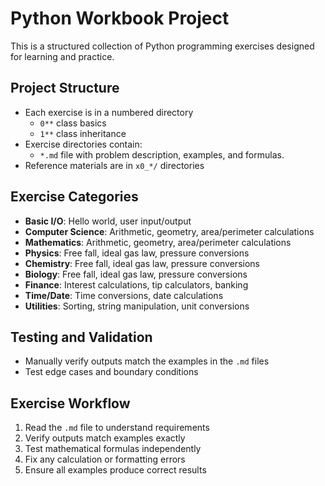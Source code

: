 # Python Workbook Project

This is a structured collection of Python programming exercises designed for learning and practice.

## Project Structure

- Each exercise is in a numbered directory
  - `0**` class basics
  - `1**` class inheritance
- Exercise directories contain:
  - `*.md` file with problem description, examples, and formulas.
- Reference materials are in `x0_*/` directories

## Exercise Categories

- **Basic I/O**: Hello world, user input/output
- **Computer Science**: Arithmetic, geometry, area/perimeter calculations
- **Mathematics**: Arithmetic, geometry, area/perimeter calculations
- **Physics**: Free fall, ideal gas law, pressure conversions
- **Chemistry**: Free fall, ideal gas law, pressure conversions
- **Biology**: Free fall, ideal gas law, pressure conversions
- **Finance**: Interest calculations, tip calculators, banking
- **Time/Date**: Time conversions, date calculations
- **Utilities**: Sorting, string manipulation, unit conversions

## Testing and Validation

- Manually verify outputs match the examples in the `.md` files
- Test edge cases and boundary conditions

## Exercise Workflow

1. Read the `.md` file to understand requirements
2. Verify outputs match examples exactly
3. Test mathematical formulas independently
4. Fix any calculation or formatting errors
5. Ensure all examples produce correct results
